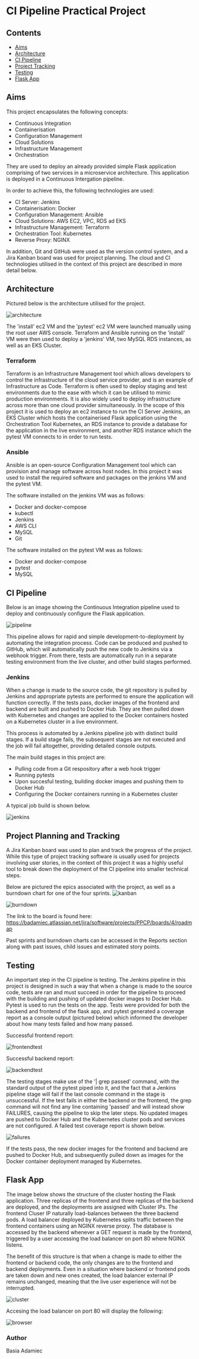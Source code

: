 # CI Pipeline Practical Project

## Contents
* [Aims](#aims)
* [Architecture](#architecture)
* [CI Pipeline](#ci-pipeline)
* [Project Tracking](#project-tracking)
* [Testing](#testing)
* [Flask App](#flask-app)

## Aims
This project encapsulates the following concepts: 
* Continuous Integration
* Containerisation
* Configuration Management
* Cloud Solutions
* Infrastructure Management
* Orchestration

They are used to deploy an already provided simple Flask application comprising of two services in a microservice architecture. This application is deployed in a Continuous Intergation pipeline.

In order to achieve this, the following technologies are used:
* CI Server: Jenkins
* Containerisation: Docker
* Configuration Management: Ansible
* Cloud Solutions: AWS EC2, VPC, RDS ad EKS
* Infrastructure Management: Terraform
* Orchestration Tool: Kubernetes
* Reverse Proxy: NGINX

In addition, Git and GitHub were used as the version control system, and a Jira Kanban board was used for project planning.
The cloud and CI technologies utilised in the context of this project are described in more detail below. 

## Architecture
Pictured below is the architecture utilised for the project.

![architecture][architecture]

The 'install' ec2 VM and the 'pytest' ec2 VM were launched manually using the root user AWS console. Terraform and Ansible running on the 'install' VM were then used to deploy a 'jenkins' VM, two MySQL RDS instances, as well as an EKS Cluster. 

### Terraform
Terraform is an Infrastructure Management tool which allows developers to control the infrastructure of the cloud service provider, and is an example of Infrastructure as Code. Terraform is often used to deploy staging and test environments due to the ease with which it can be utilised to mimic production environments. It is also widely used to deploy infrastructure across more than one cloud provider simultaneously. In the scope of this project it is used to deploy an ec2 instance to run the CI Server Jenkins, an EKS Cluster which hosts the containerised Flask application using the Orchestration Tool Kubernetes, an RDS instance to provide a database for the application in the live environment, and another RDS instance which the pytest VM connects to in order to run tests.

### Ansible
Ansible is an open-source Configuration Management tool which can provision and manage software across host nodes. In this project it was used to install the required software and packages on the jenkins VM and the pytest VM. 

The software installed on the jenkins VM was as follows:
* Docker and docker-compose
* kubectl
* Jenkins
* AWS CLI
* MySQL
* Git

The software installed on the pytest VM was as follows:
* Docker and docker-compose
* pytest
* MySQL

## CI Pipeline

Below is an image showing the Continuous Integration pipeline used to deploy and continuously configure the Flask application.

![pipeline][pipeline]

This pipeline allows for rapid and simple development-to-deployment by automating the integration process. Code can be produced and pushed to GitHub, which will automatically push the new code to Jenkins via a webhook trigger. From there, tests are automatically run in a separate testing environment from the live cluster, and other build stages performed.

### Jenkins

When a change is made to the source code, the git repository is pulled by Jenkins and appropriate pytests are performed to ensure the application will function correctly. If the tests pass, docker images of the frontend and backend are built and pushed to Docker Hub. They are then pulled down with Kubernetes and changes are applied to the Docker containers hosted on a Kubernetes cluster in a live environment.  

This process is automated by a Jenkins pipeline job with distinct build stages. If a build stage fails, the subsequent stages are not executed and the job will fail altogether, providing detailed console outputs.

The main build stages in this project are:
* Pulling code from a Git respository after a web hook trigger
* Running pytests 
* Upon succesful testing, building docker images and pushing them to Docker Hub 
* Configuring the Docker containers running in a Kubernetes cluster

A typical job build is shown below.

![jenkins][jenkins]

## Project Planning and Tracking
A Jira Kanban board was used to plan and track the progress of the project. While this type of project tracking software is usually used for projects involving user stories, in the context of this project it was a highly useful tool to break down the deployment of the CI pipeline into smaller technical steps. 

Below are pictured the epics associated with the project, as well as a burndown chart for one of the four sprints.
![kanban][kanban]

![burndown][burndown]

The link to the board is found here: https://badamiec.atlassian.net/jira/software/projects/PPCP/boards/4/roadmap

Past sprints and burndown charts can be accessed in the Reports section along with past issues, child issues and estimated story points. 

## Testing
An important step in the CI pipeline is testing. The Jenkins pipeline in this project is designed in such a way that when a change is made to the source code, tests are ran and must succeed in order for the pipeline to proceed with the building and pushing of updated docker images to Docker Hub. 
Pytest is used to run the tests on the app. Tests were provided for both the backend and frontend of the flask app, and pytest generated a coverage report as a console output (pictured below) which informed the developer about how many tests failed and how many passed.

Successful frontend report:

![frontendtest][frontendtest]

Successful backend report:

![backendtest][backendtest]

The testing stages make use of the '| grep passed' command, with the standard output of the pytest piped into it, and the fact that a Jenkins pipeline stage will fail if the last console command in the stage is unsuccessful. If the test fails in either the backend or the frontend, the grep command will not find any line containing 'passed' and will instead show FAILURES, causing the pipeline to skip the later steps. No updated images are pushed to Docker Hub and the Kubernetes cluster pods and services are not configured. A failed test coverage report is shown below. 

![failures][failures]

If the tests pass, the new docker images for the frontend and backend are pushed to Docker Hub, and subsequently pulled down as images for the Docker container deployment managed by Kubernetes.

## Flask App

The image below shows the structure of the cluster hosting the Flask application. Three replicas of the frontend and three replicas of the backend are deployed, and the deployments are assigned with Cluster IPs. The frontend Cluser IP naturally load-balances between the three backend pods. A load balancer deployed by Kubernetes splits traffic between the frontend containers using an NGINX reverse proxy. The database is accessed by the backend whenever a GET request is made by the frontend, triggered by a user accessing the load balancer on port 80 where NGINX listens.

The benefit of this structure is that when a change is made to either the frontend or backend code, the only changes are to the frontend and backend deployments. Even in a situation where backend or frontend pods are taken down and new ones created, the load balancer external IP remains unchanged, meaning that the live user experience will not be interrupted.

![cluster][cluster]

Accesing the load balancer on port 80 will display the following:

![browser][browser]


### Author
Basia Adamiec

[jenkins]: https://i.imgur.com/Ez2Pxsz.png

[architecture]: https://i.imgur.com/wEEHRHN.png

[pipeline]: https://i.imgur.com/Y12RGOg.png

[kanban]: https://i.imgur.com/94l3cn6.png
[burndown]: https://i.imgur.com/2XwEDaP.png

[frontendtest]: https://i.imgur.com/wz3MkW1.png
[backendtest]: https://i.imgur.com/dOb6OZe.png
[failures]: https://i.imgur.com/qULC3iT.png

[cluster]: https://i.imgur.com/X8JQLaP.png

[browser]: https://i.imgur.com/ZD396ZX.png

